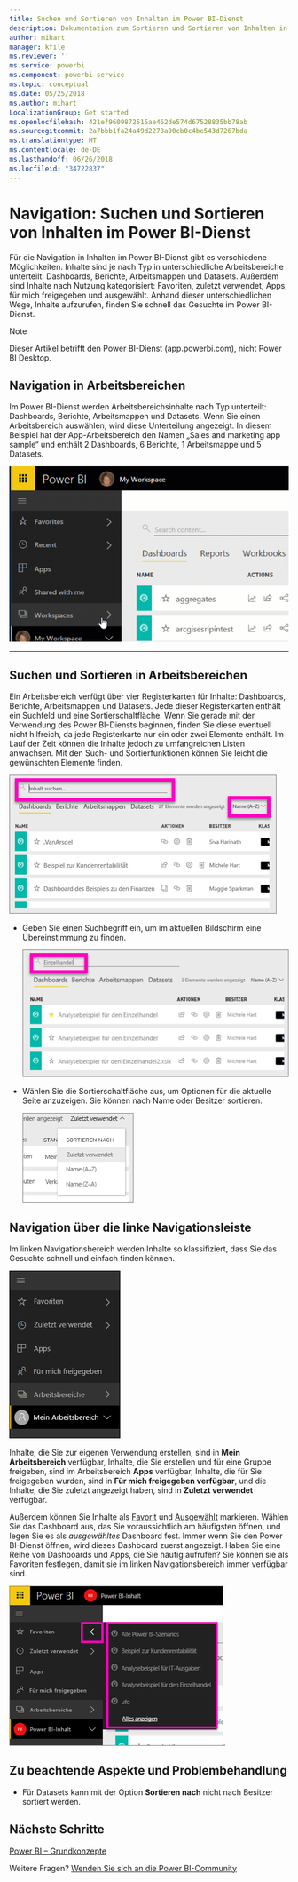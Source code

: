 ```yaml
---
title: Suchen und Sortieren von Inhalten im Power BI-Dienst
description: Dokumentation zum Sortieren und Sortieren von Inhalten in Power BI-Arbeitsbereichen
author: mihart
manager: kfile
ms.reviewer: ''
ms.service: powerbi
ms.component: powerbi-service
ms.topic: conceptual
ms.date: 05/25/2018
ms.author: mihart
LocalizationGroup: Get started
ms.openlocfilehash: 421ef9609872515ae462de574d67528835bb78ab
ms.sourcegitcommit: 2a7bbb1fa24a49d2278a90cb0c4be543d7267bda
ms.translationtype: HT
ms.contentlocale: de-DE
ms.lasthandoff: 06/26/2018
ms.locfileid: "34722837"
---
```

# <a name="navigation-searching-finding-and-sorting-content-in-power-bi-service"></a>Navigation: Suchen und Sortieren von Inhalten im Power BI-Dienst
Für die Navigation in Inhalten im Power BI-Dienst gibt es verschiedene Möglichkeiten. Inhalte sind je nach Typ in unterschiedliche Arbeitsbereiche unterteilt: Dashboards, Berichte, Arbeitsmappen und Datasets.  Außerdem sind Inhalte nach Nutzung kategorisiert: Favoriten, zuletzt verwendet, Apps, für mich freigegeben und ausgewählt. Anhand dieser unterschiedlichen Wege, Inhalte aufzurufen, finden Sie schnell das Gesuchte im Power BI-Dienst.  

>[!NOTE] 
>Dieser Artikel betrifft den Power BI-Dienst (app.powerbi.com), nicht Power BI Desktop.

## <a name="navigation-within-workspaces"></a>Navigation in Arbeitsbereichen

Im Power BI-Dienst werden Arbeitsbereichsinhalte nach Typ unterteilt: Dashboards, Berichte, Arbeitsmappen und Datasets. Wenn Sie einen Arbeitsbereich auswählen, wird diese Unterteilung angezeigt. In diesem Beispiel hat der App-Arbeitsbereich den Namen „Sales and marketing app sample“ und enthält 2 Dashboards, 6 Berichte, 1 Arbeitsmappe und 5 Datasets.

![Video](media/service-navigation-search-filter-sort/workspaces.gif)

________________________________________

## <a name="searching-and-sorting-in-workspaces"></a>Suchen und Sortieren in Arbeitsbereichen
Ein Arbeitsbereich verfügt über vier Registerkarten für Inhalte: Dashboards, Berichte, Arbeitsmappen und Datasets.  Jede dieser Registerkarten enthält ein Suchfeld und eine Sortierschaltfläche.  Wenn Sie gerade mit der Verwendung des Power BI-Diensts beginnen, finden Sie diese eventuell nicht hilfreich, da jede Registerkarte nur ein oder zwei Elemente enthält.  Im Lauf der Zeit können die Inhalte jedoch zu umfangreichen Listen anwachsen.  Mit den Such- und Sortierfunktionen können Sie leicht die gewünschten Elemente finden.

![Registerkarte „Dashboards“](media/service-navigation-search-filter-sort/power-bi-search-sort2.png)

* Geben Sie einen Suchbegriff ein, um im aktuellen Bildschirm eine Übereinstimmung zu finden.
  
   ![Suchbegriff eingeben](media/service-navigation-search-filter-sort/power-bi-search2.png)
* Wählen Sie die Sortierschaltfläche aus, um Optionen für die aktuelle Seite anzuzeigen. Sie können nach Name oder Besitzer sortieren.
  
   ![Menü „Sortieren“](media/service-navigation-search-filter-sort/power-bi-sort-alpha.png)

## <a name="navigation-using-the-left-navbar"></a>Navigation über die linke Navigationsleiste
Im linken Navigationsbereich werden Inhalte so klassifiziert, dass Sie das Gesuchte schnell und einfach finden können.  

![Linker Navigationsbereich](media/service-navigation-search-filter-sort/power-bi-newnav.png)



Inhalte, die Sie zur eigenen Verwendung erstellen, sind in **Mein Arbeitsbereich** verfügbar, Inhalte, die Sie erstellen und für eine Gruppe freigeben, sind im Arbeitsbereich **Apps** verfügbar, Inhalte, die für Sie freigegeben wurden, sind in **Für mich freigegeben verfügbar**, und die Inhalte, die Sie zuletzt angezeigt haben, sind in **Zuletzt verwendet** verfügbar.

Außerdem können Sie Inhalte als [Favorit](service-dashboard-favorite.md) und [Ausgewählt](service-dashboard-featured.md) markieren. Wählen Sie das Dashboard aus, das Sie voraussichtlich am häufigsten öffnen, und legen Sie es als *ausgewähltes* Dashboard fest. Immer wenn Sie den Power BI-Dienst öffnen, wird dieses Dashboard zuerst angezeigt. Haben Sie eine Reihe von Dashboards und Apps, die Sie häufig aufrufen? Sie können sie als Favoriten festlegen, damit sie im linken Navigationsbereich immer verfügbar sind.

![Flyout „Favoriten“](media/service-navigation-search-filter-sort/power-bi-favorite-flyout.png).


## <a name="considerations-and-troubleshooting"></a>Zu beachtende Aspekte und Problembehandlung
* Für Datasets kann mit der Option **Sortieren nach** nicht nach Besitzer sortiert werden.

## <a name="next-steps"></a>Nächste Schritte
[Power BI – Grundkonzepte](service-basic-concepts.md)

Weitere Fragen? [Wenden Sie sich an die Power BI-Community](http://community.powerbi.com/)